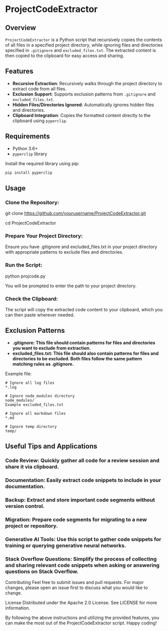 # ProjectCodeExtractor

## Overview

`ProjectCodeExtractor` is a Python script that recursively copies the contents of all files in a specified project directory, while ignoring files and directories specified in `.gitignore` and `excluded_files.txt`. The extracted content is then copied to the clipboard for easy access and sharing.

## Features

- **Recursive Extraction**: Recursively walks through the project directory to extract code from all files.
- **Exclusion Support**: Supports exclusion patterns from `.gitignore` and `excluded_files.txt`.
- **Hidden Files/Directories Ignored**: Automatically ignores hidden files and directories.
- **Clipboard Integration**: Copies the formatted content directly to the clipboard using `pyperclip`.

## Requirements

- Python 3.6+
- `pyperclip` library

Install the required library using pip:

```bash
pip install pyperclip
```

## Usage
### Clone the Repository:
git clone https://github.com/yourusername/ProjectCodeExtractor.git

cd ProjectCodeExtractor

### Prepare Your Project Directory:
Ensure you have .gitignore and excluded_files.txt in your project directory with appropriate patterns to exclude files and directories.

### Run the Script:
python projcode.py

You will be prompted to enter the path to your project directory.

### Check the Clipboard:
  
The script will copy the extracted code content to your clipboard, which you can then paste wherever needed.

## Exclusion Patterns

- **.gitignore: This file should contain patterns for files and directories you want to exclude from extraction.**
- **excluded_files.txt: This file should also contain patterns for files and directories to be excluded. Both files follow the same pattern matching rules as .gitignore.**

Example file:

```
# Ignore all log files
*.log
```

```
# Ignore node_modules directory
node_modules/
Example excluded_files.txt
```

```
# Ignore all markdown files
*.md
```

```
# Ignore temp directory
temp/
```

## Useful Tips and Applications
### Code Review: **Quickly gather all code for a review session and share it via clipboard.**
### Documentation: **Easily extract code snippets to include in your documentation.**
### Backup: **Extract and store important code segments without version control.**
### Migration: **Prepare code segments for migrating to a new project or repository.**
### Generative AI Tools: **Use this script to gather code snippets for training or querying generative neural networks.**
### Stack Overflow Questions: **Simplify the process of collecting and sharing relevant code snippets when asking or answering questions on Stack Overflow.**

Contributing
Feel free to submit issues and pull requests. For major changes, please open an issue first to discuss what you would like to change.

License
Distributed under the Apache 2.0 License. See LICENSE for more information.

By following the above instructions and utilizing the provided features, you can make the most out of the ProjectCodeExtractor script. Happy coding!
